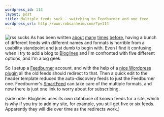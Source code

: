 ```yaml
--- 
wordpress_id: 114
layout: post
title: Multiple feeds suck - switching to Feedburner and one feed
wordpress_url: http://www.robsanheim.com/?p=114
---
```

<img class="right" src='/wp-content/rsssucks.png' alt='rss sucks' />
As has been written <a href="http://www.shtuff.us/weblog/109/feed-subscription-usability">about</a> <a href="http://www.veen.com/jeff/archives/000733.html">many</a> <a href="http://www.mezzoblue.com/archives/2003/11/05/plugging_the/">times</a> <a href="http://scobleizer.wordpress.com/2005/10/30/rss-usability-sucks/">before</a>, having a bunch of different feeds with different names and formats is horrible from a usability standpoint and just dumb to begin with.  Even I find it confusing when I try to add a blog to <a href="http://www.bloglines.com">Bloglines</a> and I'm confronted with five different options, and I'm a big geek.

So I setup a <a href="http://www.feedburner.com">Feedburner</a> account, and with the help of a <a href="http://orderedlist.com/articles/wordpress-feedburner-plugin/">nice Wordpress plugin</a> all the old feeds should redirect to that.  Then a quick edit to the header template reduced the auto-discovery feeds to just the Feedburner one.  Feedburner's <a href="http://www.burningdoor.com/feedburner/archives/000520.html">SmartFeed</a> can take care of the multiple formats, and now there is just one link to worry about for subscribing.

(side note: Bloglines uses its own database of known feeds for a site, which is why if you try to add my site, for example, you still get five or six feeds.  Apparently they will die over time as the redirects work.)

